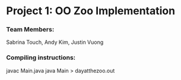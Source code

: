 # Project 1: OO Zoo Implementation
### Team Members:
 Sabrina Touch, Andy Kim, Justin Vuong

### Compiling instructions:
javac Main.java
java Main > dayatthezoo.out	
